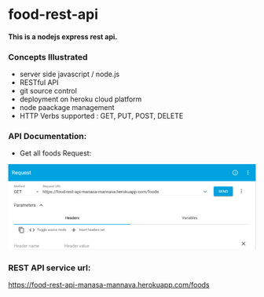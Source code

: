 # food-rest-api

#### This is a nodejs express rest api. 

### Concepts Illustrated

* server side javascript / node.js
* RESTful API
* git source control
* deployment on heroku cloud platform
* node paackage management
* HTTP Verbs supported : GET, PUT, POST, DELETE

### API Documentation:

* Get all foods 
Request:

![get all req](https://github.com/mmannava/HTTP-VERBS-Req-Res/blob/master/Get_all_req.PNG)

### REST API service url:
https://food-rest-api-manasa-mannava.herokuapp.com/foods


